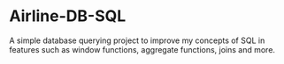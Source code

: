 # Airline-DB-SQL
A simple database querying project to improve my concepts of SQL in features such as window functions, aggregate functions, joins and more. 
